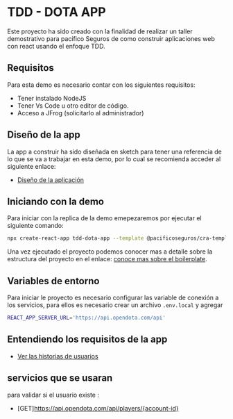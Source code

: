 # TDD - DOTA APP

Este proyecto ha sido creado con la finalidad de realizar un taller demostrativo para pacífico Seguros de como construir aplicaciones web con react usando el enfoque TDD.

## Requisitos

Para esta demo es necesario contar con los siguientes requisitos:

-   Tener instalado NodeJS
-   Tener Vs Code u otro editor de código.
-   Acceso a JFrog (solicitarlo al administrador)

## Diseño de la app

La app a construir ha sido diseñada en sketch para tener una referencia de lo que se va a trabajar en esta demo, por lo cual se recomienda acceder al siguiente enlace:

-   [Diseño de la aplicación](https://www.sketch.com/s/d850e305-97de-42c3-8334-54e2b9574ef5)

## Iniciando con la demo

Para iniciar con la replica de la demo emepezaremos por ejecutar el siguiente comando:

```sh
npx create-react-app tdd-dota-app --template @pacificoseguros/cra-template-pacifico
```

Una vez ejecutado el proyecto podemos conocer mas a detalle sobre la estructura del proyecto en el enlace: [conoce mas sobre el boilerplate](./readme-doc-boilerplate.md).

## Variables de entorno

Para iniciar le proyecto es necesario configurar las variable de conexión a los servicios, para ellos es necesario crear un archivo `.env.local` y agregar

```sh
REACT_APP_SERVER_URL='https://api.opendota.com/api'
```

## Entendiendo los requisitos de la app

-   [Ver las historias de usuarios](./user-story.md)

## servicios que se usaran

para validar si el usuario existe :

-   [GET]https://api.opendota.com/api/players/{account-id}
